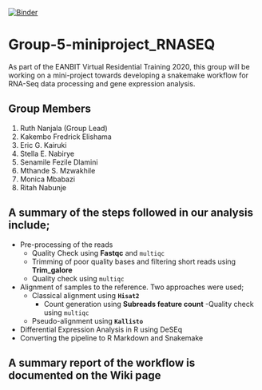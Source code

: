 [![Binder](https://mybinder.org/badge_logo.svg)](https://mybinder.org/v2/gh/nanjalaruth/Group-5-miniproject_RNASEQ/master)


# Group-5-miniproject_RNASEQ
As part of the EANBIT Virtual Residential Training 2020, this group will be working on a mini-project towards developing a snakemake workflow for RNA-Seq data processing and gene expression analysis. 

## Group Members
1. Ruth Nanjala (Group Lead)
1. Kakembo Fredrick Elishama
1. Eric G. Kairuki
1. Stella E. Nabirye
1. Senamile Fezile Dlamini
1. Mthande S. Mzwakhile
1. Monica Mbabazi
1. Ritah Nabunje

## A summary of the steps followed in our analysis include; 

- Pre-processing of the reads
  - Quality Check using **Fastqc** and `multiqc`
  - Trimming of poor quality bases and filtering short reads using **Trim_galore**
  - Quality check using `multiqc`
- Alignment of samples to the reference. Two approaches were used; 
  - Classical alignment using **`Hisat2`**
    - Count generation using **Subreads feature count**
      -Quality check using `multiqc`
  - Pseudo-alignment using **`Kallisto`**
- Differential Expression Analysis in R using DeSEq
- Converting the pipeline to R Markdown and Snakemake

## A summary report of the workflow is documented on the Wiki page
